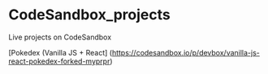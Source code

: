 # CodeSandbox_projects
Live projects on CodeSandbox

[Pokedex (Vanilla JS + React] (https://codesandbox.io/p/devbox/vanilla-js-react-pokedex-forked-myprpr)
